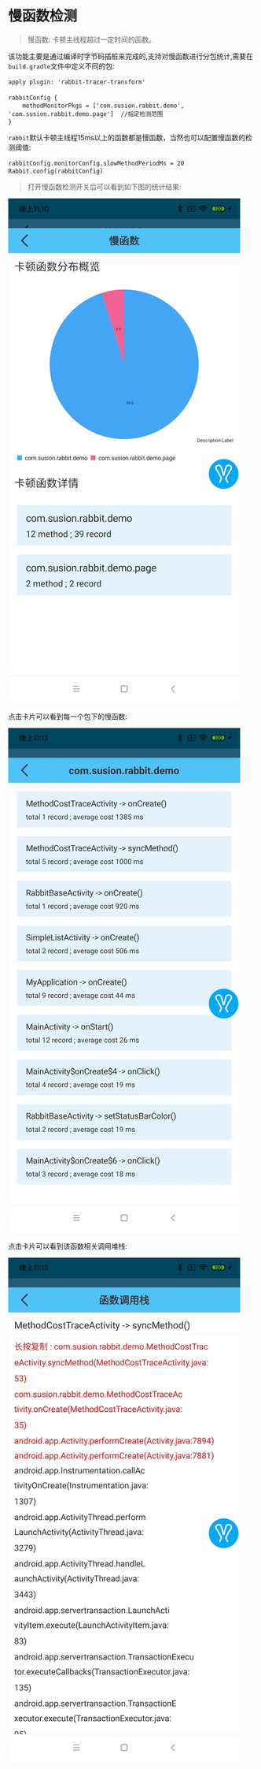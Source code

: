 # 慢函数检测

>慢函数: 卡顿主线程超过一定时间的函数。

该功能主要是通过编译时字节码插桩来完成的,支持对慢函数进行分包统计,需要在`build.gradle`文件中定义不同的包:

```
apply plugin: 'rabbit-tracer-transform'

rabbitConfig {
    methodMonitorPkgs = ['com.susion.rabbit.demo', 'com.susion.rabbit.demo.page']  //指定检测范围
}
```

`rabbit`默认卡顿主线程15ms以上的函数都是慢函数，当然也可以配置慢函数的检测阈值:

```
rabbitConfig.monitorConfig.slowMethodPeriodMs = 20
Rabbit.config(rabbitConfig)
```

>打开慢函数检测开关后可以看到如下图的统计结果:

![](./pic/slow-method-pkg.jpg)

点击卡片可以看到每一个包下的慢函数:

![](./pic/slow-method-list.jpg)

点击卡片可以看到该函数相关调用堆栈:

![](./pic/slow-method-stack.jpg)